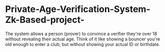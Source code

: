 # Private-Age-Verification-System-Zk-Based-project-
The system allows a person (prover) to convince a verifier they're over 18 without revealing their actual age. Think of it like showing a bouncer you're old enough to enter a club, but without showing your actual ID or birthdate.
